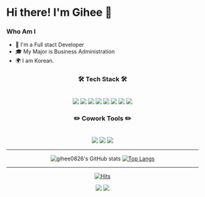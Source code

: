 
 
 # Hi there! I'm Gihee 👋
### Who Am I
 - 🌱 I'm a Full stact Developer 
 - 🎓 My Major is Business Administration 
 - 🌍 I am Korean.
  
<div align="center">
<h3><b>🛠 Tech Stack 🛠</b></h3>
</br>
<img src="https://img.shields.io/badge/JAVA-007396?style=flat-square&logo=java&logoColor=white"/></a> 
<img src="https://img.shields.io/badge/HTML5-E34F26?style=flat-square&logo=HTML5&logoColor=white"/></a>
<img src="https://img.shields.io/badge/CSS3-1572B6?style=flat-square&logo=CSS3&logoColor=white"/></a>
<img src="https://img.shields.io/badge/JavaScript-F7DF1E?style=flat-square&logo=JavaScript&logoColor=white"/></a>
<img src="https://img.shields.io/badge/Node.js-339933?style=flat-square&logo=Node.js&logoColor=white"/></a>
<img src="https://img.shields.io/badge/oracle-F80000?style=flat-square&logo=oracle&logoColor=white"/></a>
<img src="https://img.shields.io/badge/react-61DAFB?style=flat-square&logo=react&logoColor=black"/></a>
<img src="https://img.shields.io/badge/vue.js-4FC08D?style=flat-square&logo=vue.js&logoColor=white"/></a>

<br/>
<h3><b>✏️ Cowork Tools ✏️</b></h3>
</br>
<img src="https://img.shields.io/badge/eclipse-0B0B61?style=flat-square&logo=Eclipse IDE&logoColor=white"/></a>
<img src="https://img.shields.io/badge/VSCode-2E9AFE?style=flat-square&logo=Visual Studio Code&logoColor=white"/></a>
<img src="https://img.shields.io/badge/IntelliJ-FF4000?style=flat-square&logo=IntelliJ IDEA&logoColor=white"/></a>

<hr/>

![gihee0826's GitHub stats](https://github-readme-stats.vercel.app/api?username=gihee0826&theme=dracula&show_icons=true) 
[![Top Langs](https://github-readme-stats.vercel.app/api/top-langs/?username=gihee0826&layout=compact&theme=dracula)](https://github.com/gihee0826/gihee0826.git)

<hr/>

[![Hits](https://hits.seeyoufarm.com/api/count/incr/badge.svg?url=https%3A%2F%2Fgithub.com%2Fgihee0826%2Fgihee0826.git&count_bg=%23FF4F82&title_bg=%23555555&icon=github.svg&icon_color=%23E7E7E7&title=hits&edge_flat=false)](https://github.com/gihee0826/gihee0826.git)

<a src="https://www.notion.so/gihee0826/e8be315d277a49a191a34f304bc80fef"><img src="https://img.shields.io/badge/Blog-000000?style=flat-square&logo=Notion&logoColor=white"/></a>
<img src="https://img.shields.io/badge/Instagram-E4405F?style=flat-square&logo=Instagram&logoColor=white"/></a>
</div>
<!--
**gihee0826/gihee0826** is a ✨ _special_ ✨ repository because its `README.md` (this file) appears on your GitHub profile.

Here are some ideas to get you started:

- 🔭 I’m currently working on ...
- 🌱 I’m currently learning ...
- 👯 I’m looking to collaborate on ...
- 🤔 I’m looking for help with ...
- 💬 Ask me about ...
- 📫 How to reach me: ...
- 😄 Pronouns: ...
- ⚡ Fun fact: ...
-->
